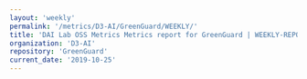 ```yaml
---
layout: 'weekly'
permalink: '/metrics/D3-AI/GreenGuard/WEEKLY/'
title: 'DAI Lab OSS Metrics Metrics report for GreenGuard | WEEKLY-REPORT-2019-10-25'
organization: 'D3-AI'
repository: 'GreenGuard'
current_date: '2019-10-25'
---
```

